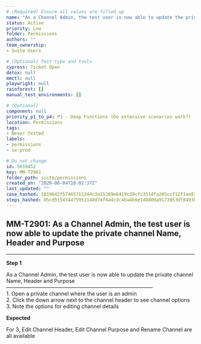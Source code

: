 ```yaml
---
# (Required) Ensure all values are filled up
name: "As a Channel Admin, the test user is now able to update the private channel Name, Header and Purpose"
status: Active
priority: Low
folder: Permissions
authors: ""
team_ownership: 
- Suite Users

# (Optional) Test type and tools
cypress: Ticket Open
detox: null
mmctl: null
playwright: null
rainforest: []
manual_test_environments: []

# (Optional)
component: null
priority_p1_to_p4: P3 - Deep Functions (Do extensive scenarios work?)
location: Permissions
tags: 
- Never tested
labels: 
- permissions
- se-prod

# Do not change
id: 5659452
key: MM-T2901
folder_path: suite/permissions
created_on: "2020-06-04T18:02:37Z"
last_updated: ""
case_hashed: 1019642f57465711344c3a15269e6419c39cfc3514fa205ccf12f1ae8753cb1643a37debbf8134e4bad8efcc149ff5d2
steps_hashed: 05cd51543447595114dd74f4a4cdc4ba4b6e14b800a9173953df8493bf6053895a367cc423d028a08870c17ec61280a0
---
```


## MM-T2901: As a Channel Admin, the test user is now able to update the private channel Name, Header and Purpose

---

**Step 1**

As a Channel Admin, the test user is now able to update the private channel Name, Header and Purpose\
————————————————————————————\
1\. Open a private channel where the user is an admin\
2\. Click the down arrow next to the channel header to see channel options\
3\. Note the options for editing channel details

**Expected**

For 3, Edit Channel Header, Edit Channel Purpose and Rename Channel are all available
